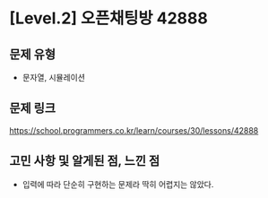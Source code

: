 # [Level.2] 오픈채팅방 42888

## 문제 유형
- 문자열, 시뮬레이션

## 문제 링크
https://school.programmers.co.kr/learn/courses/30/lessons/42888

## 고민 사항 및 알게된 점, 느낀 점
- 입력에 따라 단순히 구현하는 문제라 딱히 어렵지는 않았다.